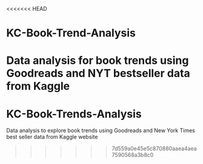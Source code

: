 <<<<<<< HEAD
# KC-Book-Trend-Analysis
Data analysis for book trends using Goodreads and NYT bestseller data from Kaggle
=======
# KC-Book-Trends-Analysis
Data analysis to explore book trends using Goodreads and New York Times best seller data from Kaggle website
>>>>>>> 7d559a0e45e5c870880aaea4aea7590568a3b8c0
